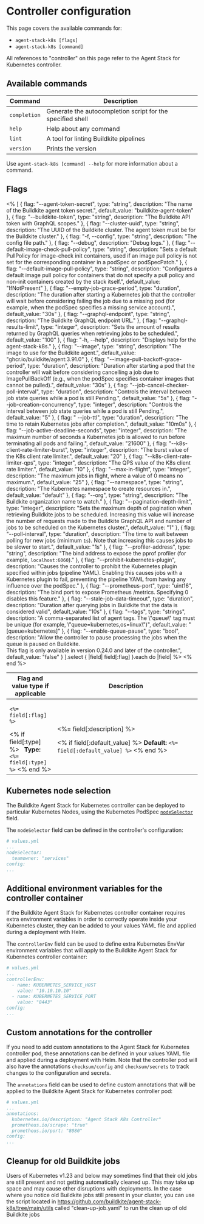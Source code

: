 # Controller configuration

This page covers the available commands for:

- `agent-stack-k8s [flags]`
- `agent-stack-k8s [command]`

All references to "controller" on this page refer to the Agent Stack for Kubernetes controller.

## Available commands

| Command     | Description                                                       |
|-------------|-------------------------------------------------------------------|
| `completion`| Generate the autocompletion script for the specified shell        |
| `help`      | Help about any command                                            |
| `lint`      | A tool for linting Buildkite pipelines                            |
| `version`   | Prints the version                                                |

Use `agent-stack-k8s [command] --help` for more information about a command.

## Flags

<table>
  <thead>
    <tr>
      <th style="width:25%">Flag and value type if applicable</th>
      <th style="width:75%">Description</th>
    </tr>
  </thead>
  <tbody>
    <% [
      {
        flag: "--agent-token-secret",
        type: "string",
        description: "The name of the Buildkite agent token secret.",
        default_value: "buildkite-agent-token"
      },
      {
        flag: "--buildkite-token",
        type: "string",
        description: "The Buildkite API token with GraphQL scopes."
      },
      {
        flag: "--cluster-uuid",
        type: "string",
        description: "The UUID of the Buildkite cluster. The agent token must be for the Buildkite cluster."
      },
      {
        flag: "-f, --config",
        type: "string",
        description: "The config file path."
      },
      {
        flag: "--debug",
        description: "Debug logs."
      },
      {
        flag: "--default-image-check-pull-policy",
        type: "string",
        description: "Sets a default PullPolicy for image-check init containers, used if an image pull policy is not set for the corresponding container in a podSpec or podSpecPatch."
      },
      {
        flag: "--default-image-pull-policy",
        type: "string",
        description: "Configures a default image pull policy for containers that do not specify a pull policy and non-init containers created by the stack itself.",
        default_value: "IfNotPresent"
      },
      {
        flag: "--empty-job-grace-period",
        type: "duration",
        description: "The duration after starting a Kubernetes job that the controller will wait before considering failing the job due to a missing pod (for example, when the podSpec specifies a missing service account).",
        default_value: "30s"
      },
      {
        flag: "--graphql-endpoint",
        type: "string",
        description: "The Buildkite GraphQL endpoint URL."
      },
      {
        flag: "--graphql-results-limit",
        type: "integer",
        description: "Sets the amount of results returned by GraphQL queries when retrieving jobs to be scheduled.",
        default_value: "100"
      },
      {
        flag: "-h, --help",
        description: "Displays help for the agent-stack-k8s."
      },
      {
        flag: "--image",
        type: "string",
        description: "The image to use for the Buildkite agent.",
        default_value: "ghcr.io/buildkite/agent:3.91.0"
      },
      {
        flag: "--image-pull-backoff-grace-period",
        type: "duration",
        description: "Duration after starting a pod that the controller will wait before considering cancelling a job due to ImagePullBackOff (e.g., when the podSpec specifies container images that cannot be pulled).",
        default_value: "30s"
      },
      {
        flag: "--job-cancel-checker-poll-interval",
        type: "duration",
        description: "Controls the interval between job state queries while a pod is still Pending.",
        default_value: "5s"
      },
      {
        flag: "--job-creation-concurrency",
        type: "integer",
        description: "Controls the interval between job state queries while a pod is still Pending.",
        default_value: "5"
      },
      {
        flag: " --job-ttl",
        type: "duration",
        description: "The time to retain Kubernetes jobs after completion.",
        default_value: "10m0s"
      },
      {
        flag: "--job-active-deadline-seconds",
        type: "integer",
        description: "The maximum number of seconds a Kubernetes job is allowed to run before terminating all pods and failing.",
        default_value: "21600"
      },
      {
        flag: "--k8s-client-rate-limiter-burst",
        type: "integer",
        description: "The burst value of the K8s client rate limiter.",
        default_value: "20"
      },
      {
        flag: "--k8s-client-rate-limiter-qps",
        type: "integer",
        description: "The QPS value of the K8s client rate limiter.",
        default_value: "10"
      },
      {
        flag: "--max-in-flight",
        type: "integer",
        description: "The maximum jobs in flight, where a value of 0 means no maximum.",
        default_value: "25"
      },
      {
        flag: "--namespace",
        type: "string",
        description: "The Kubernetes namespace to create resources in.",
        default_value: "default"
      },
      {
        flag: "--org",
        type: "string",
        description: "The Buildkite organization name to watch."
      },
      {
        flag: "--pagination-depth-limit",
        type: "integer",
        description: "Sets the maximum depth of pagination when retrieving Buildkite jobs to be scheduled. Increasing this value will increase the number of requests made to the Buildkite GraphQL API and number of jobs to be scheduled on the Kubernetes cluster.",
        default_value: "1"
      },
      {
        flag: "--poll-interval",
        type: "duration",
        description: "The time to wait between polling for new jobs (minimum <code>1s</code>). Note that increasing this causes jobs to be slower to start.",
        default_value: "1s"
      },
      {
        flag: "--profiler-address",
        type: "string",
        description: "The bind address to expose the pprof profiler (for example, <code>localhost:6060</code>)."
      },
      {
        flag: "--prohibit-kubernetes-plugin",
        description: "Causes the controller to prohibit the Kubernetes plugin specified within jobs (pipeline YAML). Enabling this causes jobs with a Kubernetes plugin to fail, preventing the pipeline YAML from having any influence over the podSpec."
      },
      {
        flag: "--prometheus-port",
        type: "uint16",
        description: "The bind port to expose Prometheus /metrics. Specifying 0 disables this feature."
      },
      {
        flag: "--stale-job-data-timeout",
        type: "duration",
        description: "Duration after querying jobs in Buildkite that the data is considered valid",
        default_value: "10s"
      },
      {
        flag: "--tags",
        type: "strings",
        description: "A comma-separated list of agent tags. The \"queue\" tag must be unique (for example, \"queue=kubernetes,os=linux\")",
        default_value: "[queue=kubernetes]"
      },
      {
        flag: "--enable-queue-pause",
        type: "bool",
        description: "Allow the controller to pause processing the jobs when the queue is paused on Buildkite.<br/>This flag is only available in version 0.24.0 and later of the controller.",
        default_value: "false"
      }
    ].select { |field| field[:flag] }.each do |field| %>
      <tr>
        <td>
          <p><code><%= field[:flag] %></code></p>
          <% if field[:type] %>
            <strong>&nbsp;&nbsp;Type:</strong> <code><%= field[:type] %></code>
          <% end %>
         </td>
        <td>
          <p><%= field[:description] %></p>
          <% if field[:default_value] %>
            <strong>Default:</strong> <code><%= field[:default_value] %></code>
          <% end %>
        </td>
      </tr>
    <% end %>
  </tbody>
</table>

## Kubernetes node selection

The Buildkite Agent Stack for Kubernetes controller can be deployed to particular Kubernetes Nodes, using the Kubernetes PodSpec [`nodeSelector`](https://kubernetes.io/docs/tasks/configure-pod-container/assign-pods-nodes/#create-a-pod-that-gets-scheduled-to-your-chosen-node) field.

The `nodeSelector` field can be defined in the controller's configuration:

```yaml
# values.yml
...
nodeSelector:
  teamowner: "services"
config:
...
```

## Additional environment variables for the controller container

If the Buildkite Agent Stack for Kubernetes controller container requires extra environment variables in order to correctly operate inside your Kubernetes cluster, they can be added to your values YAML file and applied during a deployment with Helm.

The `controllerEnv` field can be used to define extra Kubernetes EnvVar environment variables that will apply to the Buildkite Agent Stack for Kubernetes controller container:

```yaml
# values.yml
...
controllerEnv:
  - name: KUBERNETES_SERVICE_HOST
    value: "10.10.10.10"
  - name: KUBERNETES_SERVICE_PORT
    value: "8443"
config:
...
```

## Custom annotations for the controller

If you need to add custom annotations to the Agent Stack for Kubernetes controller pod, these annotations can be defined in your values YAML file and applied during a deployment with Helm. Note that the controller pod will also have the annotations `checksum/config` and `checksum/secrets` to track changes to the configuration and secrets.

The `annotations` field can be used to define custom annotations that will be applied to the Buildkite Agent Stack for Kubernetes controller pod:

```yaml
# values.yml
...
annotations:
  kubernetes.io/description: "Agent Stack K8s Controller"
  prometheus.io/scrape: "true"
  prometheus.io/port: "8080"
config:
...
```
## Cleanup for old Buildkite jobs
Users of Kubernetes v1.23 and below may sometimes find that their old jobs are still present and not getting automatically cleaned up. This may take up space and may cause other disruptions with deployments. In the case where you notice old Buildkite jobs still present in your cluster, you can use the script located in https://github.com/buildkite/agent-stack-k8s/tree/main/utils called "clean-up-job.yaml" to run the clean up of old Buildkite jobs 